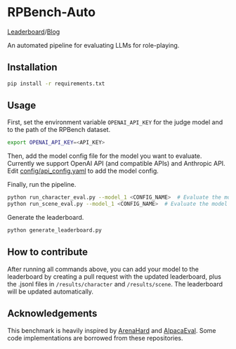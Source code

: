 # RPBench-Auto
[Leaderboard](https://boson.ai/rpbench/)/[Blog](https://boson.ai/rpbench-blog/)

An automated pipeline for evaluating LLMs for role-playing.

## Installation
```bash
pip install -r requirements.txt
```

## Usage
First, set the environment variable `OPENAI_API_KEY` for the judge model and  to the path of the RPBench dataset.
```bash
export OPENAI_API_KEY=<API_KEY>
```

Then, add the model config file for the model you want to evaluate. Currently we support OpenAI API (and compatible APIs) and Anthropic API. Edit [config/api_config.yaml](config/api_config.yaml) to add the model config.

Finally, run the pipeline.
```bash
python run_character_eval.py --model_1 <CONFIG_NAME>  # Evaluate the model on the character subset
python run_scene_eval.py --model_1 <CONFIG_NAME>  # Evaluate the model on the scene subset
```

Generate the leaderboard.
```bash
python generate_leaderboard.py
```

## How to contribute
After running all commands above, you can add your model to the leaderboard by creating a pull request with the updated leaderboard, plus the .jsonl files in `/results/character` and `/results/scene`. The leaderboard will be updated automatically.

## Acknowledgements
This benchmark is heavily inspired by [ArenaHard](https://github.com/lm-sys/arena-hard-auto) and [AlpacaEval](https://tatsu-lab.github.io/alpaca_eval/). Some code implementations are borrowed from these repositories.
